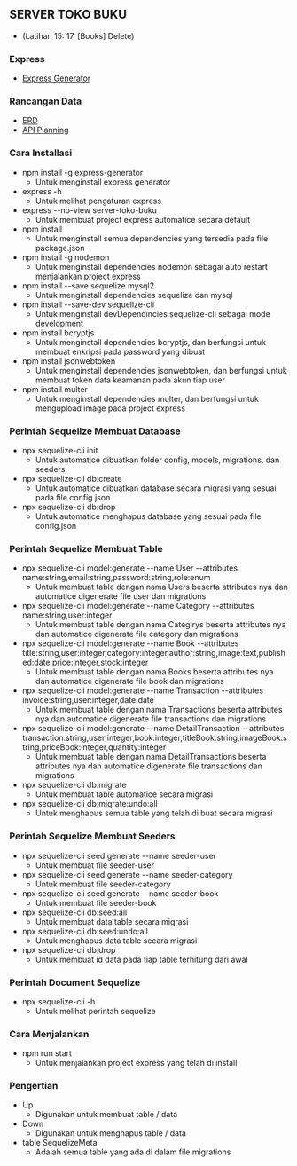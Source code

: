 ## SERVER TOKO BUKU
- (Latihan 15: 17. [Books] Delete)

### Express
- [Express Generator](https://expressjs.com/en/starter/generator.html)

### Rancangan Data
- [ERD](https://drive.google.com/file/d/1PnjYvxZks6F1pXzLYLUbeTvKXsR07Mgq/view?usp=sharing)
- [API Planning]('./api-planning.md)

### Cara Installasi
- npm install -g express-generator
  - Untuk menginstall express generator
- express -h
  - Untuk melihat pengaturan express
- express --no-view server-toko-buku
  - Untuk membuat project express automatice secara default
- npm install
  - Untuk menginstall semua dependencies yang tersedia pada file package.json
- npm install -g nodemon
  - Untuk menginstall dependencies nodemon sebagai auto restart menjalankan project express
- npm install --save sequelize mysql2
  - Untuk menginstall dependencies sequelize dan mysql
- npm install --save-dev sequelize-cli
  - Untuk menginstall devDependincies sequelize-cli sebagai mode development
- npm install bcryptjs
  - Untuk menginstall dependencies bcryptjs, dan berfungsi untuk membuat enkripsi pada password yang dibuat
- npm install jsonwebtoken
  - Untuk menginstall dependencies jsonwebtoken, dan berfungsi untuk membuat token data keamanan pada akun tiap user
- npm install multer
  - Untuk menginstall dependencies multer, dan berfungsi untuk mengupload image pada project express

### Perintah Sequelize Membuat Database
- npx sequelize-cli init
  - Untuk automatice dibuatkan folder config, models, migrations, dan seeders
- npx sequelize-cli db:create
  - Untuk automatice dibuatkan database secara migrasi yang sesuai pada file config.json
- npx sequelize-cli db:drop
  - Untuk automatice menghapus database yang sesuai pada file config.json

### Perintah Sequelize Membuat Table
- npx sequelize-cli model:generate --name User --attributes name:string,email:string,password:string,role:enum
  - Untuk membuat table dengan nama Users beserta attributes nya dan automatice digenerate file user dan migrations
- npx sequelize-cli model:generate --name Category --attributes name:string,user:integer
  - Untuk membuat table dengan nama Categirys beserta attributes nya dan automatice digenerate file category dan migrations
- npx sequelize-cli model:generate --name Book --attributes title:string,user:integer,category:integer,author:string,image:text,published:date,price:integer,stock:integer
  - Untuk membuat table dengan nama Books beserta attributes nya dan automatice digenerate file book dan migrations
- npx sequelize-cli model:generate --name Transaction --attributes invoice:string,user:integer,date:date
  - Untuk membuat table dengan nama Transactions beserta attributes nya dan automatice digenerate file transactions dan migrations
- npx sequelize-cli model:generate --name DetailTransaction --attributes transaction:string,user:integer,book:integer,titleBook:string,imageBook:string,priceBook:integer,quantity:integer
  - Untuk membuat table dengan nama DetailTransactions beserta attributes nya dan automatice digenerate file transactions dan migrations
- npx sequelize-cli db:migrate
  - Untuk membuat table automatice secara migrasi
- npx sequelize-cli db:migrate:undo:all
  - Untuk menghapus semua table yang telah di buat secara migrasi

### Perintah Sequelize Membuat Seeders
- npx sequelize-cli seed:generate --name seeder-user
  - Untuk membuat file seeder-user
- npx sequelize-cli seed:generate --name seeder-category
  - Untuk membuat file seeder-category
- npx sequelize-cli seed:generate --name seeder-book
  - Untuk membuat file seeder-book
- npx sequelize-cli db:seed:all
  - Untuk membuat data table secara migrasi
- npx sequelize-cli db:seed:undo:all
  - Untuk menghapus data table secara migrasi
- npx sequelize-cli db:drop
  - Untuk membuat id data pada tiap table terhitung dari awal

### Perintah Document Sequelize
- npx sequelize-cli -h
  - Untuk melihat perintah sequelize

### Cara Menjalankan
- npm run start
  - Untuk menjalankan project express yang telah di install

### Pengertian
- Up
  - Digunakan untuk membuat table / data
- Down
  - Digunakan untuk menghapus table / data
- table SequelizeMeta
  - Adalah semua table yang ada di dalam file migrations